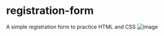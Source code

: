 # registration-form
A simple registration form to practice HTML and CSS
![image](https://user-images.githubusercontent.com/85419343/126868234-e51f977a-2411-426c-b633-cbe1d85e5e46.png)
